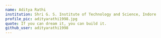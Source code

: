 ```yaml
---
name: Aditya Rathi
institution: Shri G. S. Institute of Technology and Science, Indore
profile_pic: adityarathi1998.jpg
quote: If you can dream it, you can build it.
github_user: adityarathi1998
---
```

